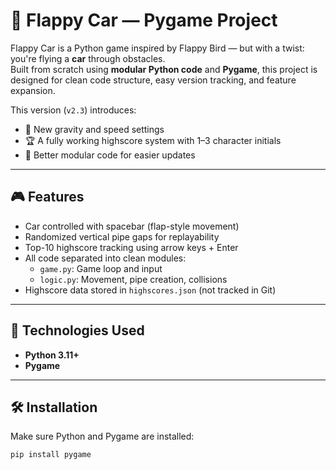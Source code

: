 # 🚗 Flappy Car — Pygame Project

Flappy Car is a Python game inspired by Flappy Bird — but with a twist: you're flying a **car** through obstacles.  
Built from scratch using **modular Python code** and **Pygame**, this project is designed for clean code structure, easy version tracking, and feature expansion.

This version (`v2.3`) introduces:
- 🚀 New gravity and speed settings
- 🏆 A fully working highscore system with 1–3 character initials
- 🧠 Better modular code for easier updates

---

## 🎮 Features

- Car controlled with spacebar (flap-style movement)
- Randomized vertical pipe gaps for replayability
- Top-10 highscore tracking using arrow keys + Enter
- All code separated into clean modules:
  - `game.py`: Game loop and input
  - `logic.py`: Movement, pipe creation, collisions
- Highscore data stored in `highscores.json` (not tracked in Git)

---

## 🧠 Technologies Used

- **Python 3.11+**
- **Pygame**

---

## 🛠️ Installation

Make sure Python and Pygame are installed:

```bash
pip install pygame
